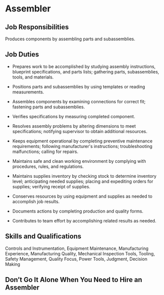# Assembler

## Job Responsibilities

Produces components by assembling parts and subassemblies.

## Job Duties

* Prepares work to be accomplished by studying assembly instructions, blueprint specifications, and parts lists; gathering parts, subassemblies, tools, and materials.

* Positions parts and subassemblies by using templates or reading measurements.

* Assembles components by examining connections for correct fit; fastening parts and subassemblies.

* Verifies specifications by measuring completed component.

* Resolves assembly problems by altering dimensions to meet specifications; notifying supervisor to obtain additional resources.

* Keeps equipment operational by completing preventive maintenance requirements; following manufacturer&apos;s instructions; troubleshooting malfunctions; calling for repairs.

* Maintains safe and clean working environment by complying with procedures, rules, and regulations.

* Maintains supplies inventory by checking stock to determine inventory level; anticipating needed supplies; placing and expediting orders for supplies; verifying receipt of supplies.

* Conserves resources by using equipment and supplies as needed to accomplish job results.

* Documents actions by completing production and quality forms.

* Contributes to team effort by accomplishing related results as needed.

## Skills and Qualifications

Controls and Instrumentation, Equipment Maintenance, Manufacturing Experience, Manufacturing Quality, Mechanical Inspection Tools, Tooling, Safety Management, Quality Focus, Power Tools, Judgment, Decision Making

## Don&#x2019;t Go It Alone When You Need to Hire an Assembler

